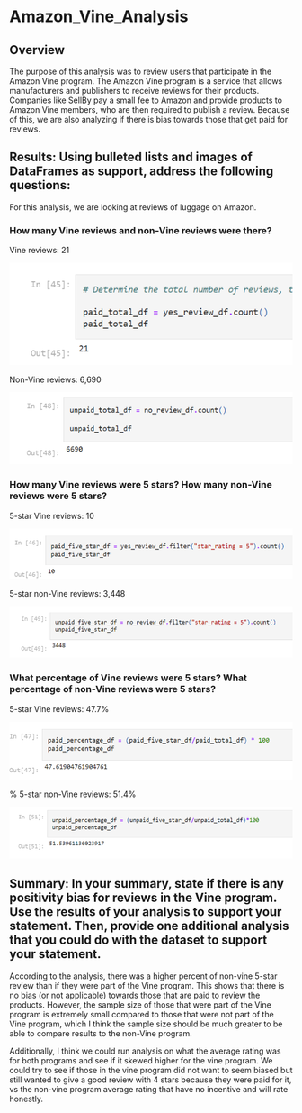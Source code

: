 # Amazon_Vine_Analysis

## Overview
The purpose of this analysis was to review users that participate in the Amazon Vine program. The Amazon Vine program is a service that allows manufacturers and publishers to receive reviews for their products. Companies like SellBy pay a small fee to Amazon and provide products to Amazon Vine members, who are then required to publish a review. Because of this, we are also analyzing if there is bias towards those that get paid for reviews.

## Results: Using bulleted lists and images of DataFrames as support, address the following questions:

For this analysis, we are looking at reviews of luggage on Amazon.

### How many Vine reviews and non-Vine reviews were there?
Vine reviews: 21

![Alt Text](https://github.com/lauren1478/Amazon_Vine_Analysis/blob/main/TotalVineReviews.png)

Non-Vine reviews: 6,690

![Alt Text](https://github.com/lauren1478/Amazon_Vine_Analysis/blob/main/totalnovine.png)

### How many Vine reviews were 5 stars? How many non-Vine reviews were 5 stars?
5-star Vine reviews: 10

![Alt Text](https://github.com/lauren1478/Amazon_Vine_Analysis/blob/main/TotalVine5star.png)

5-star non-Vine reviews: 3,448

![Alt Text](https://github.com/lauren1478/Amazon_Vine_Analysis/blob/main/novine5star.png)

### What percentage of Vine reviews were 5 stars? What percentage of non-Vine reviews were 5 stars?
5-star Vine reviews: 47.7%

![Alt Text](https://github.com/lauren1478/Amazon_Vine_Analysis/blob/main/Percentvine.png)

% 5-star non-Vine reviews: 51.4%

![Alt Text](https://github.com/lauren1478/Amazon_Vine_Analysis/blob/main/novinepercent.png)

## Summary: In your summary, state if there is any positivity bias for reviews in the Vine program. Use the results of your analysis to support your statement. Then, provide one additional analysis that you could do with the dataset to support your statement.
According to the analysis, there was a higher percent of non-vine 5-star review than if they were part of the Vine program. This shows that there is no bias (or not applicable) towards those that are paid to review the products. However, the sample size of those that were part of the Vine program is extremely small compared to those that were not part of the Vine program, which I think the sample size should be much greater to be able to compare results to the non-Vine program.

Additionally, I think we could run analysis on what the average rating was for both programs and see if it skewed higher for the vine program. We could try to see if those in the vine program did not want to seem biased but still wanted to give a good review with 4 stars because they were paid for it, vs the non-vine program average rating that have no incentive and will rate honestly.
